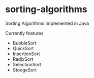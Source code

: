 # sorting-algorithms
Sorting Algorithms implemented in Java

Currently features

- BubbleSort
- QuickSort
- InsertionSort
- RadixSort
- SelectionSort
- StoogeSort
